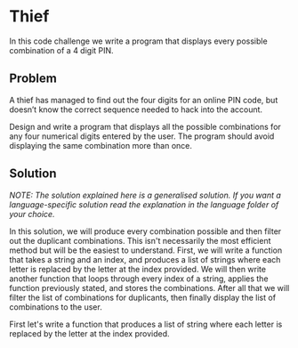 # Thief
In this code challenge we write a program that displays every possible combination of a 4 digit PIN.

## Problem
A thief has managed to find out the four digits for an online PIN code, but doesn’t know the correct sequence needed to hack into the account.<br>

Design and write a program that displays all the possible combinations for any four numerical digits entered by the user. The program should avoid displaying the same combination more than once.

## Solution
*NOTE: The solution explained here is a generalised solution. If you want a language-specific solution read the explanation in the language folder of your choice.*<br>

In this solution, we will produce every combination possible and then filter out the duplicant combinations. This isn't necessarily the most efficient method but will be the easiest to understand. First, we will write a function that takes a string and an index, and produces a list of strings where each letter is replaced by the letter at the index provided. We will then write another function that loops through every index of a string, applies the function previously stated, and stores the combinations. After all that we will filter the list of combinations for duplicants, then finally display the list of combinations to the user.<br>

First let's write a function that produces a list of string where each letter is replaced by the letter at the index provided.
